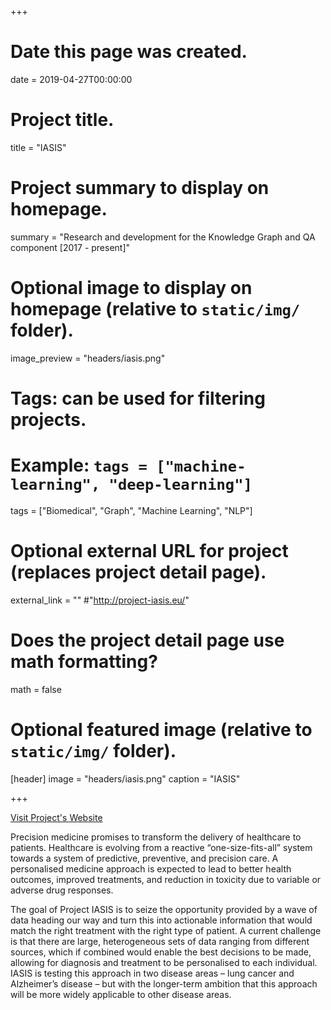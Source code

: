 +++
# Date this page was created.
date = 2019-04-27T00:00:00

# Project title.
title = "IASIS"

# Project summary to display on homepage.
summary = "Research and development for the Knowledge Graph and QA component [2017 - present]"

# Optional image to display on homepage (relative to `static/img/` folder).
image_preview = "headers/iasis.png"

# Tags: can be used for filtering projects.
# Example: `tags = ["machine-learning", "deep-learning"]`
tags = ["Biomedical", "Graph", "Machine Learning", "NLP"]

# Optional external URL for project (replaces project detail page).
external_link = ""
#"http://project-iasis.eu/"

# Does the project detail page use math formatting?
math = false

# Optional featured image (relative to `static/img/` folder).
[header]
image = "headers/iasis.png"
caption = "IASIS"

+++

<a href="http://project-iasis.eu/">Visit Project's Website</a>

Precision medicine promises to transform the delivery of healthcare to patients. Healthcare is evolving from a reactive “one-size-fits-all” system towards a system of predictive, preventive, and precision care. A personalised medicine approach is expected to lead to better health outcomes, improved treatments, and reduction in toxicity due to variable or adverse drug responses.

The goal of Project IASIS is to seize the opportunity provided by a wave of data heading our way and turn this into actionable information that would match the right treatment with the right type of patient. A current challenge is that there are large, heterogeneous sets of data ranging from different sources, which if combined would enable the best decisions to be made, allowing for diagnosis and treatment to be personalised to each individual. IASIS is testing this approach in two disease areas – lung cancer and Alzheimer’s disease – but with the longer-term ambition that this approach will be more widely applicable to other disease areas.


